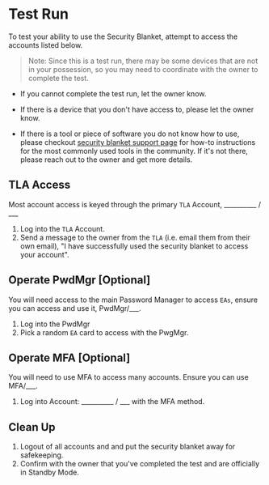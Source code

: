 # Test Run

To test your ability to use the Security Blanket, attempt to access the accounts listed below.

> Note: Since this is a test run, there may be some devices that are not in your possession, so you may need to coordinate with the owner to complete the test.

* If you cannot complete the test run, let the owner know. 

* If there is a device that you don't have access to, please let the owner know.

* If there is a tool or piece of software you do not know how to use, please checkout [security blanket support page](./support/index.md) for how-to instructions for the most commonly used tools in the community. If it's not there, please reach out to the owner and get more details.

## TLA Access
Most account access is keyed through the primary `TLA` Account, \_\_\_\_\_\_\_\_\_\_ / \_\_\_
1. Log into the `TLA` Account.
2. Send a message to the owner from the `TLA` (i.e. email them from their own email), "I have successfully used the security blanket to access your account". 

## Operate PwdMgr [Optional]
You will need access to the main Password Manager to access `EAs`, ensure you can access and use it, PwdMgr/\_\_\_.
1. Log into the PwdMgr
2. Pick a random `EA` card to access with the PwgMgr. 

## Operate MFA [Optional]
You will need to use MFA to access many accounts. Ensure you can use MFA/___.
1. Log into Account: \_\_\_\_\_\_\_\_\_\_ / \_\_\_ with the MFA method. 

## Clean Up
1. Logout of all accounts and and put the security blanket away for safekeeping. 
2. Confirm with the owner that you've completed the test and are officially in Standby Mode.

